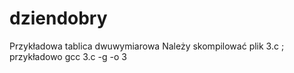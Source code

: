 # dziendobry
Przykładowa tablica dwuwymiarowa
Należy skompilować plik 3.c ; przykładowo gcc 3.c -g -o 3
